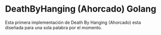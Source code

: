 # DeathByHanging (Ahorcado) Golang

Esta primera implementación de Death By Hanging (Ahorcado) esta diseñada para una sola palabra por el momento.
